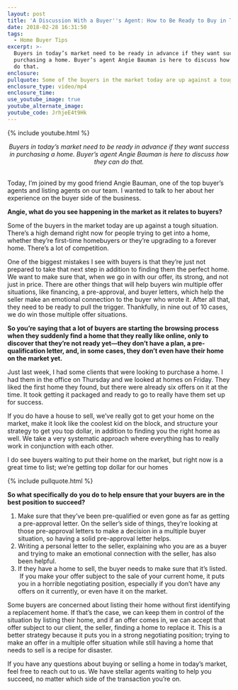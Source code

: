 ```yaml
---
layout: post
title: 'A Discussion With a Buyer''s Agent: How to Be Ready to Buy in This Market'
date: 2018-02-28 16:31:50
tags:
  - Home Buyer Tips
excerpt: >-
  Buyers in today’s market need to be ready in advance if they want success in
  purchasing a home. Buyer’s agent Angie Bauman is here to discuss how they can
  do that.
enclosure:
pullquote: Some of the buyers in the market today are up against a tough situation.
enclosure_type: video/mp4
enclosure_time:
use_youtube_image: true
youtube_alternate_image:
youtube_code: JrhjeE4t9Hk
---
```


{% include youtube.html %}

<center><em>Buyers in today&rsquo;s market need to be ready in advance if they want success in purchasing a home. Buyer&rsquo;s agent Angie Bauman is here to discuss how they can do that.</em></center>

<center>&nbsp;</center>

Today, I’m joined by my good friend Angie Bauman, one of the top buyer’s agents and listing agents on our team. I wanted to talk to her about her experience on the buyer side of the business.

**Angie, what do you see happening in the market as it relates to buyers?**

Some of the buyers in the market today are up against a tough situation. There’s a high demand right now for people trying to get into a home, whether they’re first-time homebuyers or they’re upgrading to a forever home. There’s a lot of competition.

One of the biggest mistakes I see with buyers is that they’re just not prepared to take that next step in addition to finding them the perfect home. We want to make sure that, when we go in with our offer, its strong, and not just in price. There are other things that will help buyers win multiple offer situations, like financing, a pre-approval, and buyer letters, which help the seller make an emotional connection to the buyer who wrote it. After all that, they need to be ready to pull the trigger. Thankfully, in nine out of 10 cases, we do win those multiple offer situations.

**So you’re saying that a lot of buyers are starting the browsing process when they suddenly find a home that they really like online, only to discover that they’re not ready yet—they don’t have a plan, a pre-qualification letter, and, in some cases, they don’t even have their home on the market yet.**

Just last week, I had some clients that were looking to purchase a home. I had them in the office on Thursday and we looked at homes on Friday. They liked the first home they found, but there were already six offers on it at the time. It took getting it packaged and ready to go to really have them set up for success.

If you do have a house to sell, we’ve really got to get your home on the market, make it look like the coolest kid on the block, and structure your strategy to get you top dollar, in addition to finding you the right home as well. We take a very systematic approach where everything has to really work in conjunction with each other.

I do see buyers waiting to put their home on the market, but right now is a great time to list; we’re getting top dollar for our homes

{% include pullquote.html %}

**So what specifically do you do to help ensure that your buyers are in the best position to succeed?**

1. Make sure that they’ve been pre-qualified or even gone as far as getting a pre-approval letter. On the seller’s side of things, they’re looking at those pre-approval letters to make a decision in a multiple buyer situation, so having a solid pre-approval letter helps.
2. Writing a personal letter to the seller, explaining who you are as a buyer and trying to make an emotional connection with the seller, has also been helpful.
3. If they have a home to sell, the buyer needs to make sure that it’s listed. &nbsp;If you make your offer subject to the sale of your current home, it puts you in a horrible negotiating position, especially if you don’t have any offers on it currently, or even have it on the market.

Some buyers are concerned about listing their home without first identifying a replacement home. If that’s the case, we can keep them in control of the situation by listing their home, and if an offer comes in, we can accept that offer subject to our client, the seller, finding a home to replace it. This is a better strategy because it puts you in a strong negotiating position; trying to make an offer in a multiple offer situation while still having a home that needs to sell is a recipe for disaster.

If you have any questions about buying or selling a home in today’s market, feel free to reach out to us. We have stellar agents waiting to help you succeed, no matter which side of the transaction you’re on.<br>&nbsp;